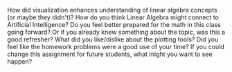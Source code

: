 How did visualization enhances understanding of linear algebra concepts (or maybe they didn't)?
How do you think Linear Algebra might connect to Artificial Intelligence?
Do you feel better prepared for the math in this class going forward? Or if you already knew something about the topic, was this a good refresher?
What did you like/dislike about the plotting tools?
Did you feel like the homework problems were a good use of your time? If you could change this assignment for future students, what might you want to see happen?
